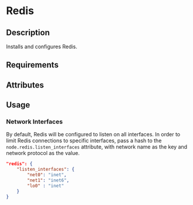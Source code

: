 Redis
=====

## Description

Installs and configures Redis.

## Requirements


## Attributes


## Usage


### Network Interfaces

By default, Redis will be configured to listen on all interfaces. In order to limit Redis connections
to specific interfaces, pass a hash to the `node.redis.listen_interfaces` attribute, with network name as
the key and network protocol as the value.

```json
"redis": {
    "listen_interfaces": {
        "net0": "inet",
        "net1": "inet6",
        "lo0" : "inet"
    }
}
```
